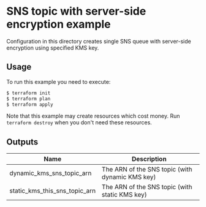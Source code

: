 # SNS topic with server-side encryption example

Configuration in this directory creates single SNS queue with server-side encryption using specified KMS key.

## Usage

To run this example you need to execute:

```bash
$ terraform init
$ terraform plan
$ terraform apply
```

Note that this example may create resources which cost money. Run `terraform destroy` when you don't need these resources.

<!-- BEGINNING OF PRE-COMMIT-TERRAFORM DOCS HOOK -->

## Outputs

| Name | Description |
|------|-------------|
| dynamic_kms_sns_topic_arn | The ARN of the SNS topic (with dynamic KMS key) |
| static_kms_this_sns_topic_arn | The ARN of the SNS topic (with static KMS key) |

<!-- END OF PRE-COMMIT-TERRAFORM DOCS HOOK -->
